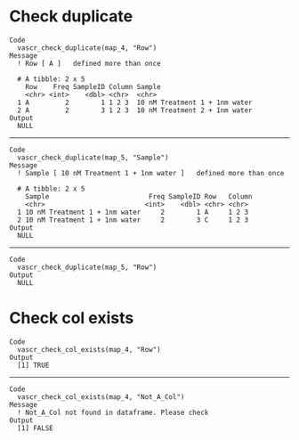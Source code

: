 # Check duplicate

    Code
      vascr_check_duplicate(map_4, "Row")
    Message
      ! Row [ A ]   defined more than once 
      
      # A tibble: 2 x 5
        Row    Freq SampleID Column Sample                       
        <chr> <int>    <dbl> <chr>  <chr>                        
      1 A         2        1 1 2 3  10 nM Treatment 1 + 1nm water
      2 A         2        3 1 2 3  10 nM Treatment 2 + 1nm water
    Output
      NULL

---

    Code
      vascr_check_duplicate(map_5, "Sample")
    Message
      ! Sample [ 10 nM Treatment 1 + 1nm water ]   defined more than once 
      
      # A tibble: 2 x 5
        Sample                         Freq SampleID Row   Column
        <chr>                         <int>    <dbl> <chr> <chr> 
      1 10 nM Treatment 1 + 1nm water     2        1 A     1 2 3 
      2 10 nM Treatment 1 + 1nm water     2        3 C     1 2 3 
    Output
      NULL

---

    Code
      vascr_check_duplicate(map_5, "Row")
    Output
      NULL

# Check col exists

    Code
      vascr_check_col_exists(map_4, "Row")
    Output
      [1] TRUE

---

    Code
      vascr_check_col_exists(map_4, "Not_A_Col")
    Message
      ! Not_A_Col not found in dataframe. Please check
    Output
      [1] FALSE

